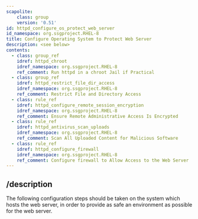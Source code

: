 ```yaml
---
scapolite:
    class: group
    version: '0.51'
id: httpd_configure_os_protect_web_server
id_namespace: org.ssgproject.RHEL-8
title: Configure Operating System to Protect Web Server
description: <see below>
contents:
  - class: group_ref
    idref: httpd_chroot
    idref_namespace: org.ssgproject.RHEL-8
    ref_comment: Run httpd in a chroot Jail if Practical
  - class: group_ref
    idref: httpd_restrict_file_dir_access
    idref_namespace: org.ssgproject.RHEL-8
    ref_comment: Restrict File and Directory Access
  - class: rule_ref
    idref: httpd_configure_remote_session_encryption
    idref_namespace: org.ssgproject.RHEL-8
    ref_comment: Ensure Remote Administrative Access Is Encrypted
  - class: rule_ref
    idref: httpd_antivirus_scan_uploads
    idref_namespace: org.ssgproject.RHEL-8
    ref_comment: Scan All Uploaded Content for Malicious Software
  - class: rule_ref
    idref: httpd_configure_firewall
    idref_namespace: org.ssgproject.RHEL-8
    ref_comment: Configure firewall to Allow Access to the Web Server
---
```



## /description

The
following configuration steps should be taken on the system which hosts
the web server, in order to provide as safe an environment as possible
for the web server.

